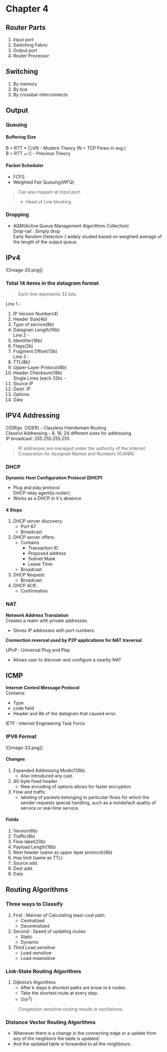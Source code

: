 # Chapter 4

## Router Parts

1. Input port
2. Switching Fabric
3. Output port
4. Router Processor

## Switching

1. By memory
2. By bus
3. By crossbar interconnects

## Output

### Queuing

#### Buffering Size

B = RTT * C/√N - Modern Theory (N = TCP Flows in avg.)  
B = RTT ⭈ C - Previous Theory

#### Packet Scheduler

- FCFS
- Weighted Fair Queuing(WFQ)

> Can also happen at Input port.
>  - Head of Line blocking

### Dropping

- AQM(Active Queue Management Algorithms Collection)  
Drop-tail : Simply drop  
Early Random Detection ( widely studied based on weighted average of the length of the output queue.

## IPv4

![[image-20.png]]

### Total 14 items in the datagram format

> Each line represents 32 bits.  

Line 1 -
1. IP Version Number(4)
2. Header Size(4b)
3. Type of service(8b)
4. Datagram Length(16b)  
Line 2 -
5. Identifier(16b)
6. Flags(2b)
7. Fragment Offset(13b)  
Line 3 -
8. TTL(8b)
9. Upper-Layer Protocol(8b)
10. Header Checksum(16b)  
Single Lines (each 32b) -
11. Source IP
12. Desti. IP
13. Options
14. Data

## IPV4 Addressing

CIDR(pr. CIDER) - Classless Interdomain Routing  
Classful Addressing - 8, 16, 24 different sizes for addressing  
IP broadcast: 255.255.255.255

> IP addresses are managed under the authority of the Internet Corporation for Assigned Names and Numbers (ICANN)  

### DHCP

**Dynamic Host Configuration Protocol (DHCP)**
- Plug and play protocol  
DHCP relay agent(a router):
- Works as a DHCP in it's absence

#### 4 Steps

1. DHCP server discovery:
	- Port 67
	- Broadcast
2. DHCP server offers:
	- Contains
		- Transaction ID
		- Proposed address
		- Subnet Mask
		- Lease TIme
	- Broadcast
3. DHCP Request:
	- Broadcast
4. DHCP ACK:
	- Confirmation

### NAT

**Network Address Translation**  
 Creates a realm with private addresses.
- Stores IP addresses with port numbers.

**Connection reversal used by P2P applications for NAT traversal.**

UPnP : Universal Plug and Play
- Allows user to discover and configure a nearby NAT

## ICMP

**Internet Control Message Protocol**  
Contains:
- Type
- code field
- Header and 8b of the datagram that caused error.
  
IETF : Internet Engineering Task Force

### IPV6 Format

![[image-33.png]]

#### Changes

1. Expanded Addressing Mode(128b)
	- Also introduced any cast.
2. 40-byte fixed header
	- New encoding of options allows for faster encryption
3. Flow and traffic
	- labeling of packets belonging to particular flows for which the sender requests special handling, such as a nondefault quality of service or real-time service.

#### Fields

1. Version(6b)
2. Traffic(8b)
3. Flow label(20b)
4. Payload Length(16b)
5. Next header (same as upper layer protocol)(8b)
6. Hop limit (same as TTL)
7. Source add.
8. Dest add.
9. Data

## Routing Algorithms

### Three ways to Classify

1. First : Manner of Calculating least-cost path.
	- Centralized
	- Decentralized
2. Second : Speed of updating routes
	- Static
	- Dynamic
3. Third Load sensitive
	- Load-sensitive
	- Load-insensitive

### Link-State Routing Algorithms
1. Dijkstra’s Algorithms
	- After k steps k shortest paths are know to k nodes.
	- Take the shortest route at every step.
	- O(n<sup>2</sup>)
>  Congestion sensitive routing results in oscillations.

### Distance Vector Routing Algorithms
- Whenever there is a change in the connecting edge or a update from any of the neighbors the table is updated.
- And the updated table is forwarded to all the neighbours. 